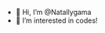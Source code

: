 - 👋 Hi, I’m @Natallygama
- 👀 I’m interested in codes!


<!---
Natallygama/Natallygama is a ✨ special ✨ repository because its `README.md` (this file) appears on your GitHub profile.
You can click the Preview link to take a look at your changes.
--->
